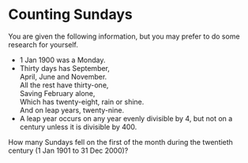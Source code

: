 # Counting Sundays

You are given the following information, but you may prefer to do some research for yourself.

- 1 Jan 1900 was a Monday.
- Thirty days has September, \
  April, June and November. \
  All the rest have thirty-one, \
  Saving February alone, \
  Which has twenty-eight, rain or shine. \
  And on leap years, twenty-nine.
- A leap year occurs on any year evenly divisible by 4, but not on a century unless it is divisible by 400.

How many Sundays fell on the first of the month during the twentieth century (1 Jan 1901 to 31 Dec 2000)?
